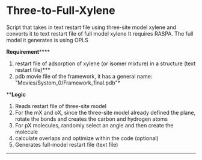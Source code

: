 # Three-to-Full-Xylene
Script that takes in text restart file using three-site model xylene and converts it to text restart file of full model xylene
It requires RASPA.
The full model it generates is using OPLS

********************Requirement************************
1. restart file of adsorption of xylene (or isomer mixture) in a structure (text restart file)***
2. pdb movie file of the framework, it has a general name: "Movies/System_0/Framework_final.pdb"*

**************************Logic************************
1. Reads restart file of three-site model
2. For the mX and oX, since the three-site model already defined the plane, rotate the bonds and creates the carbon and hydrogen atoms
3. For pX molecules, randomly select an angle and then create the molecule
4. calculate overlaps and optimize within the code (optional)
5. Generates full-model restart file (text file)
******************************************************************************************************************************************
